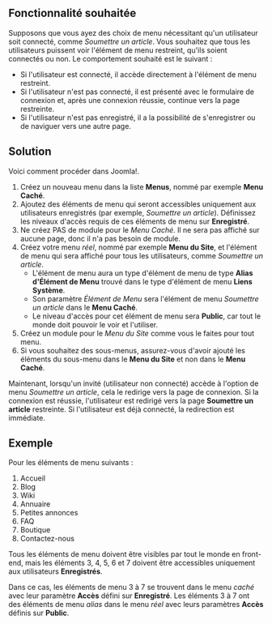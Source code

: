 <!-- Filename: Auto_redirect_guests_to_login / Display title: Rediriger automatiquement les invités vers la connexion -->

## Fonctionnalité souhaitée

Supposons que vous ayez des choix de menu nécessitant qu'un utilisateur soit connecté, comme *Soumettre un article*. Vous souhaitez que tous les utilisateurs puissent voir l'élément de menu restreint, qu'ils soient connectés ou non. Le comportement souhaité est le suivant :

* Si l'utilisateur est connecté, il accède directement à l'élément de menu restreint.
* Si l'utilisateur n'est pas connecté, il est présenté avec le formulaire de connexion et, après une connexion réussie, continue vers la page restreinte.
* Si l'utilisateur n'est pas enregistré, il a la possibilité de s'enregistrer ou de naviguer vers une autre page.

## Solution

Voici comment procéder dans Joomla!.

1. Créez un nouveau menu dans la liste **Menus**, nommé par exemple **Menu Caché**.
2. Ajoutez des éléments de menu qui seront accessibles uniquement aux utilisateurs enregistrés (par exemple, *Soumettre un article*). Définissez les niveaux d'accès requis de ces éléments de menu sur **Enregistré**.
3. Ne créez PAS de module pour le *Menu Caché*. Il ne sera pas affiché sur aucune page, donc il n'a pas besoin de module.
4. Créez votre menu *réel*, nommé par exemple **Menu du Site**, et l'élément de menu qui sera affiché pour tous les utilisateurs, comme *Soumettre un article*.
    - L'élément de menu aura un type d'élément de menu de type **Alias d'Élément de Menu** trouvé dans le type d'élément de menu **Liens Système**.
    - Son paramètre *Élément de Menu* sera l'élément de menu *Soumettre un article* dans le **Menu Caché**.
    - Le niveau d'accès pour cet élément de menu sera **Public**, car tout le monde doit pouvoir le voir et l'utiliser.
5. Créez un module pour le *Menu du Site* comme vous le faites pour tout menu.
6. Si vous souhaitez des sous-menus, assurez-vous d'avoir ajouté les éléments du sous-menu dans le **Menu du Site** et non dans le **Menu Caché**.

Maintenant, lorsqu'un invité (utilisateur non connecté) accède à l'option de menu *Soumettre un article*, cela le redirige vers la page de connexion. Si la connexion est réussie, l'utilisateur est redirigé vers la page **Soumettre un article** restreinte. Si l'utilisateur est déjà connecté, la redirection est immédiate.

## Exemple

Pour les éléments de menu suivants :

1. Accueil
2. Blog
3. Wiki
4. Annuaire
5. Petites annonces
6. FAQ
7. Boutique
8. Contactez-nous

Tous les éléments de menu doivent être visibles par tout le monde en front-end, mais les éléments 3, 4, 5, 6 et 7 doivent être accessibles uniquement aux utilisateurs **Enregistrés**.

Dans ce cas, les éléments de menu 3 à 7 se trouvent dans le menu *caché* avec leur paramètre **Accès** défini sur **Enregistré**. Les éléments 3 à 7 ont des éléments de menu *alias* dans le menu *réel* avec leurs paramètres **Accès** définis sur **Public**.

